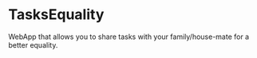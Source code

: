 # TasksEquality
WebApp that allows you to share tasks with your family/house-mate for a better equality.
